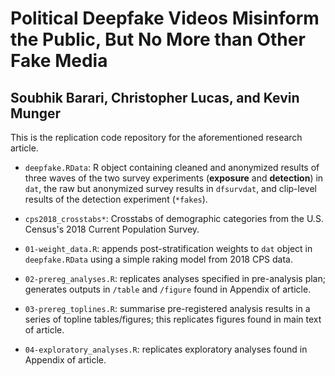 # Political Deepfake Videos Misinform the Public, But No More than Other Fake Media
## Soubhik Barari, Christopher Lucas, and Kevin Munger

This is the replication code repository for the aforementioned research article.

- `deepfake.RData`: R object containing cleaned and anonymized results of three waves of the two survey experiments (**exposure** and **detection**) in `dat`, the raw but anonymized survey results in `dfsurvdat`, and clip-level results of the detection experiment (`*fakes`).

- `cps2018_crosstabs*`: Crosstabs of demographic categories from the U.S. Census's 2018 Current Population Survey.

- `01-weight_data.R`: appends post-stratification weights to `dat` object in `deepfake.RData` using a simple raking model from 2018 CPS data.

- `02-prereg_analyses.R`: replicates analyses specified in pre-analysis plan; generates outputs in `/table` and `/figure` found in Appendix of article.

- `03-prereg_toplines.R`: summarise pre-registered analysis results in a series of topline tables/figures; this replicates figures found in main text of article.

- `04-exploratory_analyses.R`: replicates exploratory analyses found in Appendix of article.

